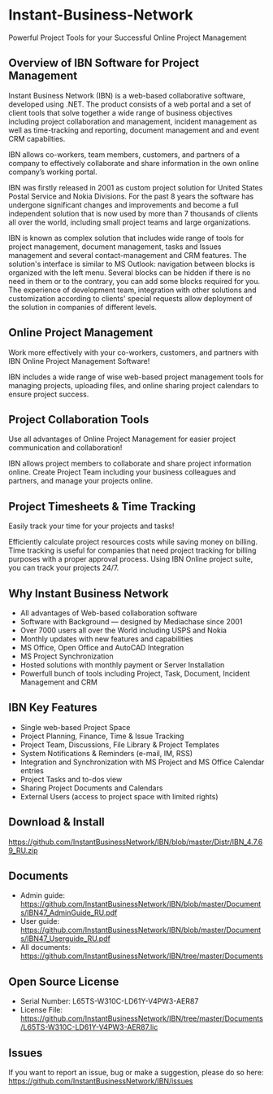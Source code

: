 # Instant-Business-Network
Powerful Project Tools for your Successful Online Project Management

## Overview of  IBN Software for Project Management 
Instant Business Network (IBN) is a web-based collaborative software, developed using .NET. The product consists of a web portal and a set of client tools that solve together a wide range of business objectives including project collaboration and management, incident management as well as time-tracking and reporting, document management and  and event CRM capabilties.

IBN allows co-workers, team members, customers, and partners of a company to effectively collaborate and share information in the own online company’s working portal. 

IBN was firstly released in 2001 as custom project solution for United States Postal Service  and Nokia Divisions. For the past 8 years the software has undergone significant changes and improvements and become a full independent solution that is now used by more than 7 thousands of clients all over the world, including small project teams and large organizations.  

IBN is known as complex solution that includes wide range of tools for project management, document management, tasks and Issues management and several contact-management and CRM features. The solution's interface is similar to MS Outlook: navigation between blocks is organized with the left menu. Several blocks can be hidden if there is no need in them or to the contrary, you can add some blocks required for you. The experience of development team, integration with other solutions and customization according to clients' special requests allow deployment of the solution in companies of different levels.

## Online Project Management
Work more effectively with your co-workers, customers, and partners with IBN Online Project Management Software!

IBN includes a wide range of wise web-based project management tools for managing projects, uploading files, and online sharing project calendars to ensure project success. 

## Project Collaboration Tools
Use all advantages of Online Project Management for easier project communication and collaboration!

IBN allows project members to collaborate and share project information online. Create Project Team including your business colleagues and  partners, and manage your  projects online.
	
## Project Timesheets & Time Tracking
Easily track your time for your projects and tasks!

Efficiently calculate project resources costs while saving money on billing. Time tracking is useful for companies that need project tracking for billing purposes with a proper approval process. Using IBN Online project suite, you can track your projects 24/7.

## Why Instant Business Network
* All advantages of Web-based collaboration software
* Software with Background — designed by Mediachase since 2001
* Over 7000 users all over the World including USPS and Nokia
* Monthly updates with new features and capabilities
* MS Office, Open Office and AutoCAD Integration
* MS Project Synchronization
* Hosted solutions with monthly payment or Server Installation
* Powerfull bunch of tools including Project, Task, Document, Incident Management and CRM

## IBN Key Features
* Single web-based Project Space
* Project Planning, Finance, Time & Issue Tracking
* Project Team, Discussions, File Library & Project Templates 
* System Notifications & Reminders (e-mail, IM, RSS)
* Integration and Synchronization with MS Project and MS Office Calendar entries
* Project Tasks and to-dos view
* Sharing Project Documents and Calendars  
* External Users (access to project space with limited rights)

## Download & Install
https://github.com/InstantBusinessNetwork/IBN/blob/master/Distr/IBN_4.7.69_RU.zip

## Documents
* Admin guide: https://github.com/InstantBusinessNetwork/IBN/blob/master/Documents/IBN47_AdminGuide_RU.pdf
* User guide: https://github.com/InstantBusinessNetwork/IBN/blob/master/Documents/IBN47_Userguide_RU.pdf
* All documents: https://github.com/InstantBusinessNetwork/IBN/tree/master/Documents

## Open Source License
* Serial Number: L65TS-W310C-LD61Y-V4PW3-AER87
* License File: https://github.com/InstantBusinessNetwork/IBN/tree/master/Documents/L65TS-W310C-LD61Y-V4PW3-AER87.lic
 
## Issues 
If you want to report an issue, bug or make a suggestion, please do so here:
https://github.com/InstantBusinessNetwork/IBN/issues


